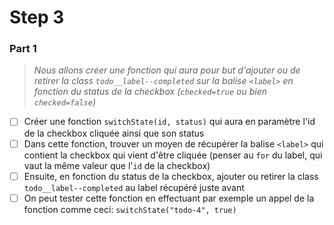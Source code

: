 # Step 3

### Part 1

> _Nous allons créer une fonction qui aura pour but d'ajouter ou de retirer la class `todo__label--completed` sur la balise `<label>` en fonction du status de la checkbox _(`checked=true` ou bien `checked=false`)__

- [ ] Créer une fonction `switchState(id, status)` qui aura en paramètre l'id de la checkbox cliquée ainsi que son status
- [ ] Dans cette fonction, trouver un moyen de récupérer la balise `<label>` qui contient la checkbox qui vient d'être cliquée (penser au `for` du label, qui vaut la même valeur que l'`id` de la checkbox)
- [ ] Ensuite, en fonction du status de la checkbox, ajouter ou retirer la class `todo__label--completed` au label récupéré juste avant
- [ ] On peut tester cette fonction en effectuant par exemple un appel de la fonction comme ceci: `switchState("todo-4", true)`